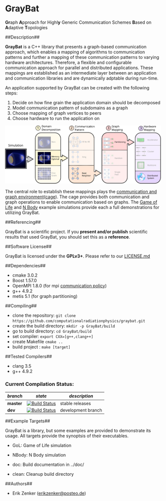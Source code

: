 GrayBat
=======

<b>Gr</b>aph <b>A</b>pproach for Highl<b>y</b> Generic Communication Schemes <b>B</b>ased on <b>A</b>daptive <b>T</b>opologies 


##Description##

**GrayBat** is a C++ library that presents a graph-based communication
approach, which enables a mapping of algorithms to communication
patterns and further a mapping of these communication patterns to
varying hardware architectures. Therefore, a flexible and configurable
communication approach for parallel and distributed
applications. These mappings are established as an intermediate layer
between an application and communication libraries and are dynamically
adptable during run-time.

An application supported by GrayBat can be created with the following steps:

1. Decide on how fine grain the application domain should be decomposed
2. Model communication pattern of subdomains as a graph
3. Choose mapping of graph vertices to peers
4. Choose hardware to run the application on

![](utils/doxygen/graphics/overview.svg)

The central role to establish these mappings plays the
[communication and graph environment](utils/doxygen/cage.md)([cage](include/cage.hpp)).
The cage provides both communication and
graph operations to enable communication based on graphs.
The [Game of Life](utils/doxygen/gol.md) and [N Body](src/nbody.cc) example
simulations provide each a full demonstrations for utilizing GrayBat.

##Referencing##

GrayBat is a scientific project. If you **present and/or publish** scientific
results that used GrayBat, you should set this as a **reference**.


##Software License##


GrayBat  is licensed under the <b>GPLv3+</b>. Please refer to our [LICENSE.md](LICENSE.md)


##Dependencies##

 * cmake 3.0.2
 * Boost 1.57.0
 * OpenMPI 1.8.0 (for mpi [communication policy](utils/doxygen/communicationPolicy.md))
 * g++ 4.9.2
 * metis 5.1 (for graph partitioning)

##Compiling##

 * clone the repository: `git clone https://github.com/computationalradiationphysics/graybat.git`
 * create the build directory: `mkdir -p GrayBat/build`
 * go to build directory: `cd GrayBat/build`
 * set compiler: `export CXX=[g++,clang++]`
 * create Makefile `cmake ..`
 * build project : `make [target]`

##Tested Compilers##

 * clang 3.5
 * g++ 4.9.2

### Current Compilation Status:

| *branch* | *state* | *description* |
| -------- | --------| ------------- |
| **master** | [![Build Status](http://haseongpu.mooo.com/api/badge/github.com/erikzenker/GrayBat/status.svg?branch=master)](http://haseongpu.mooo.com/github.com/erikzenker/GrayBat) |  stable releases |
| **dev**  | [![Build Status](http://haseongpu.mooo.com/api/badge/github.com/erikzenker/GrayBat/status.svg?branch=dev)](http://haseongpu.mooo.com/github.com/erikzenker/GrayBat) |development branch |

##Example Targets##

GrayBat is a library, but some examples are provided to demonstrate
its usage. All targets provide the synoptsis of their executables.

 * GoL: Game of Life simulation

 * NBody: N Body simulation

 * doc: Build documentation in ../doc/

 * clean: Cleanup build directory



##Authors##

 * Erik Zenker (erikzenker@posteo.de)
